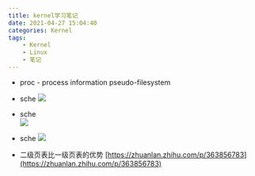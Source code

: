 ```yaml
---
title: kernel学习笔记
date: 2021-04-27 15:04:40
categories: Kernel
tags: 
    - Kernel
    - Linux 
    - 笔记
---
```


* proc - process information pseudo-filesystem
* sche
![](https://user-gold-cdn.xitu.io/2019/11/24/16e9b846e9044418?imageView2/0/w/1280/h/960/format/webp/ignore-error/1)  

* sche  
![](http://gityuan.com/images/linux/process/task_struct.jpg)

* sche
![](http://gityuan.com/images/linux/process/process_schedule.jpg)

* 二级页表比一级页表的优势
[https://zhuanlan.zhihu.com/p/363856783](https://zhuanlan.zhihu.com/p/363856783)